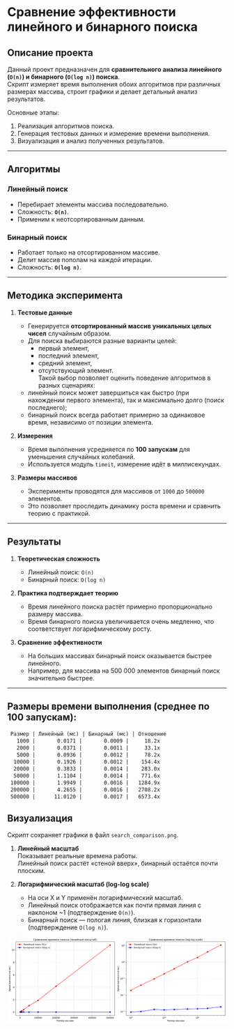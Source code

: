 # Сравнение эффективности линейного и бинарного поиска

##  Описание проекта
Данный проект предназначен для **сравнительного анализа линейного (`O(n)`) и бинарного (`O(log n)`) поиска**.  
Скрипт измеряет время выполнения обоих алгоритмов при различных размерах массива, строит графики и делает детальный анализ результатов.

Основные этапы:
1. Реализация алгоритмов поиска.
2. Генерация тестовых данных и измерение времени выполнения.
3. Визуализация и анализ полученных результатов.

---

##  Алгоритмы

###  Линейный поиск
- Перебирает элементы массива последовательно.
- Сложность: **`O(n)`**.
- Применим к неотсортированным данным.

###  Бинарный поиск
- Работает только на отсортированном массиве.
- Делит массив пополам на каждой итерации.
- Сложность: **`O(log n)`**.

---

##  Методика эксперимента

1. **Тестовые данные**  
   - Генерируется **отсортированный массив уникальных целых чисел** случайным образом.  
   - Для поиска выбираются разные варианты целей:
     - первый элемент,
     - последний элемент,
     - средний элемент,
     - отсутствующий элемент.  
   Такой выбор позволяет оценить поведение алгоритмов в разных сценариях:
   - линейный поиск может завершиться как быстро (при нахождении первого элемента), так и максимально долго (поиск последнего);
   - бинарный поиск всегда работает примерно за одинаковое время, независимо от позиции элемента.

2. **Измерения**  
   - Время выполнения усредняется по **100 запускам** для уменьшения случайных колебаний.
   - Используется модуль `timeit`, измерение идёт в миллисекундах.

3. **Размеры массивов**  
   - Эксперименты проводятся для массивов от `1000` до `500000` элементов.  
   - Это позволяет проследить динамику роста времени и сравнить теорию с практикой.

---

##  Результаты

1. **Теоретическая сложность**  
   - Линейный поиск: `O(n)`  
   - Бинарный поиск: `O(log n)`

2. **Практика подтверждает теорию**  
   - Время линейного поиска растёт примерно пропорционально размеру массива.  
   - Время бинарного поиска увеличивается очень медленно, что соответствует логарифмическому росту.

3. **Сравнение эффективности**  
   - На больших массивах бинарный поиск оказывается быстрее линейного.  
   - Например, для массива на 500 000 элементов бинарный поиск значительно быстрее.

---
Размеры времени выполнения (среднее по 100 запускам):
---------------------------------------------
     Размер | Линейный (мс) | Бинарный (мс) | Отношение
       1000 |       0.0171 |       0.0009 |     18.2x
       2000 |       0.0371 |       0.0011 |     33.1x
       5000 |       0.0936 |       0.0012 |     78.2x
      10000 |       0.1926 |       0.0012 |    154.4x
      20000 |       0.3833 |       0.0014 |    283.0x
      50000 |       1.1104 |       0.0014 |    771.6x
     100000 |       1.9949 |       0.0016 |   1284.9x
     200000 |       4.2655 |       0.0016 |   2708.2x
     500000 |      11.0120 |       0.0017 |   6573.4x

##  Визуализация

Скрипт сохраняет графики в файл `search_comparison.png`.

1. **Линейный масштаб**  
   Показывает реальные времена работы.  
   Линейный поиск растёт «стеной вверх», бинарный остаётся почти плоским.

2. **Логарифмический масштаб (log-log scale)**  
   - На оси X и Y применён логарифмический масштаб.  
   - Линейный поиск отображается как почти прямая линия с наклоном ~1 (подтверждение `O(n)`).  
   - Бинарный поиск — пологая линия, близкая к горизонтали (подтверждение `O(log n)`). 
  
 ![Графики](search_comparison.png)




